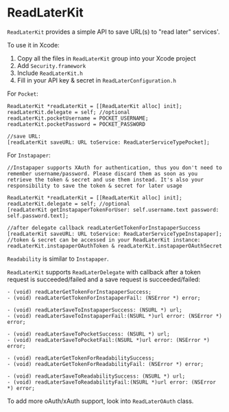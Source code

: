 ReadLaterKit
============

`ReadLaterKit` provides a simple API to save URL(s) to "read later" services'.

To use it in Xcode:

1. Copy all the files in `ReadLaterKit` group into your Xcode project
2. Add `Security.framework`
3. Include `ReadLaterKit.h`
4. Fill in your API key & secret in `ReadLaterConfiguration.h`

For `Pocket`:

	ReadLaterKit *readLaterKit = [[ReadLaterKit alloc] init];
	readLaterKit.delegate = self; //optional
	readLaterKit.pocketUsername = POCKET_USERNAME;
	readLaterKit.pocketPassword = POCKET_PASSWORD
	
	//save URL:
	[readLaterKit saveURL: URL toService: ReadLaterServiceTypePocket];
	
For `Instapaper`:
	
	//Instapaper supports XAuth for authentication, thus you don't need to remember username/password. Please discard them as soon as you retrieve the token & secret and use them instead. It's also your responsibility to save the token & secret for later usage
	
	ReadLaterKit *readLaterKit = [[ReadLaterKit alloc] init];
	readLaterKit.delegate = self; //optional
	[readLaterKit getInstapaperTokenForUser: self.username.text password: self.password.text];
	
	//after delegate callback readLaterGetTokenForInstapaperSuccess
	[readLaterKit saveURL: URL toService: ReadLaterServiceTypeInstapaper];
	//token & secret can be accessed in your ReadLaterKit instance: readLaterKit.instapaperOAuthToken & readLaterKit.instapaperOAuthSecret
	
`Readability` is similar to `Instapaper`. 

`ReadLaterKit` supports `ReadLaterDelegate` with callback after a token request is succeeded/failed and a save request is succeeded/failed:

	- (void) readLaterGetTokenForInstapaperSuccess;
	- (void) readLaterGetTokenForInstapaperFail: (NSError *) error;

	- (void) readLaterSaveToInstapaperSuccess: (NSURL *) url;
	- (void) readLaterSaveToInstapaperFail:(NSURL *)url error: (NSError *) error;

	- (void) readLaterSaveToPocketSuccess: (NSURL *) url;
	- (void) readLaterSaveToPocketFail:(NSURL *)url error: (NSError *) error;

	- (void) readLaterGetTokenForReadabilitySuccess;
	- (void) readLaterGetTokenForReadabilityFail: (NSError *) error;

	- (void) readLaterSaveToReadabilitySuccess: (NSURL *) url;
	- (void) readLaterSaveToReadabilityFail:(NSURL *)url error: (NSError *) error;
	
To add more oAuth/xAuth support, look into `ReadLaterOAuth` class.